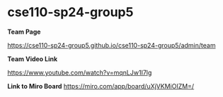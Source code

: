 # cse110-sp24-group5

**Team Page**

https://cse110-sp24-group5.github.io/cse110-sp24-group5/admin/team

**Team Video Link**

https://www.youtube.com/watch?v=mqnLJw1I7lg

**Link to Miro Board**
https://miro.com/app/board/uXjVKMiOIZM=/
